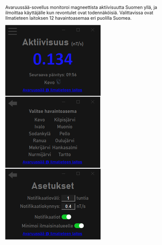 Avaruussää-sovellus monitoroi magneettista aktiivisuutta Suomen yllä, ja ilmoittaa käyttäjälle kun revontulet ovat todennäköisiä. Valittavissa ovat Ilmatieteen laitoksen 12 havaintoasemaa eri puolilla Suomea.

![Kuva - Päänäkymä](screenshots/main-view.png?raw=true "Päänäkymä") ![Kuva - Havaintoasemat](screenshots/stations-view.png?raw=true "Havaintoasemat") ![Kuva - Asetukset](screenshots/settings-view.png?raw=true "Asetukset")